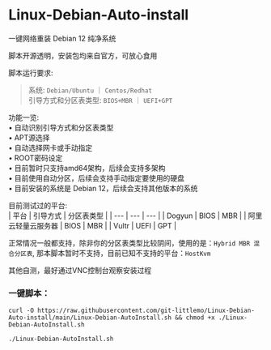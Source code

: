 # Linux-Debian-Auto-install  

一键网络重装 Debian 12 纯净系统  

脚本开源透明，安装包均来自官方，可放心食用

脚本运行要求:   
> 系统: `Debian/Ubuntu` ｜ `Centos/Redhat`  
> 引导方式和分区表类型: `BIOS+MBR` ｜ `UEFI+GPT`  

功能一览:  
• 自动识别引导方式和分区表类型  
• APT源选择  
• 自动选择网卡或手动指定  
• ROOT密码设定  
• 目前暂时只支持amd64架构，后续会支持多架构  
• 目前使用自动分区，后续会支持手动指定要使用的硬盘  
• 目前安装的系统是 Debian 12，后续会支持其他版本的系统

目前测试过的平台:  
| 平台 | 引导方式 | 分区表类型 |
| --- | --- | --- |
| Dogyun | BIOS | MBR |
| 阿里云轻量云服务器 | BIOS | MBR |
| Vultr  | UEFI | GPT |

正常情况一般都支持，除非你的分区表类型比较阴间，使用的是：`Hybrid MBR 混合分区表`, 那本脚本暂时不支持，目前已知不支持的平台：`HostKvm`

其他自测，最好通过VNC控制台观察安装过程

### 一键脚本：
```shell
curl -O https://raw.githubusercontent.com/git-littlemo/Linux-Debian-Auto-install/main/Linux-Debian-AutoInstall.sh && chmod +x ./Linux-Debian-AutoInstall.sh

./Linux-Debian-AutoInstall.sh
```
